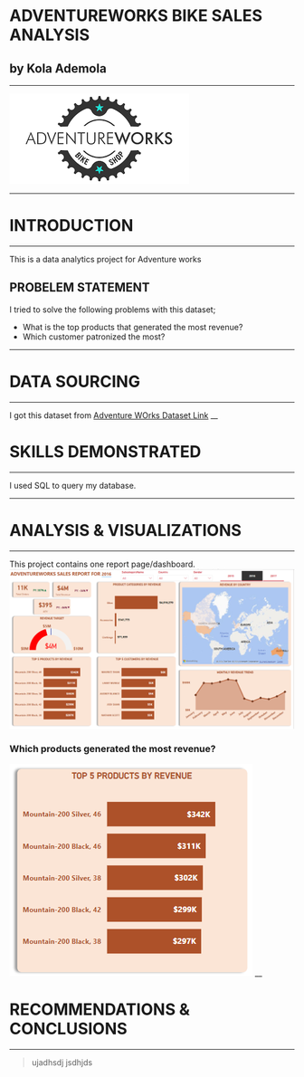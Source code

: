 # ADVENTUREWORKS BIKE SALES ANALYSIS
## by Kola Ademola
___
![](images/aw_logo.png)
___
# INTRODUCTION
___
This is a data analytics project for Adventure works
## PROBELEM STATEMENT
I tried to solve the following problems with this dataset;
* What is the top products that generated the most revenue?
* Which customer patronized the most?
___
# DATA SOURCING
___
I got this dataset from [Adventure WOrks Dataset Link](https://kaggle.com/awworks)
__
# SKILLS DEMONSTRATED
___
I used SQL to query my database.
___
# ANALYSIS & VISUALIZATIONS
___
This project contains one report page/dashboard.
![](images/sales_dashboard.png)

### Which products generated the most revenue?
![](images/top_5_prod.png)
__
# RECOMMENDATIONS & CONCLUSIONS
___
> ujadhsdj
> jsdhjds
